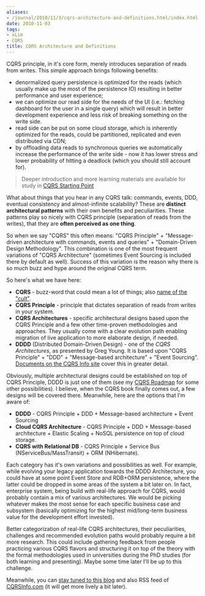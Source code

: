 ```yaml
---
aliases:
- /journal/2010/11/3/cqrs-architecture-and-definitions.html/index.html
date: 2010-11-03
tags:
- xLim
- CQRS
title: CQRS Architecture and Definitions
---
```

<p>CQRS principle, in it's core form, merely introduces separation of reads from writes. This simple approach brings following benefits:</p>

<ul>
<li>denormalized query persistence is optimized for the reads (which usually make up the most of the persistence IO) resulting in better performance and user experience;</li>
<li>we can optimize our read side for the needs of the UI (i.e.: fetching dashboard for the user in a single query) which will result in better development experience and less risk of breaking something on the write side.</li>
<li>read side can be put on some cloud storage, which is inherently optimized for the reads, could be partitioned, replicated and even distributed via CDN;</li>
<li>by offloading data reads to synchronous queries we automatically increase the performance of the write side - now it has lower stress and lower probability of hitting a deadlock (which you should still account for).</li>
</ul>

<blockquote>
  <p>Deeper introduction and more learning materials are available for study in <a href="/tags/cqrs/">CQRS Starting Point</a></p>
</blockquote>

<p>What about things that you hear in any CQRS talk: commands, events, DDD, eventual consistency and almost-infinite scalability? These are <strong>distinct architectural patterns</strong> with their own benefits and peculiarities. These patterns play so nicely with CQRS principle (separation of reads from the writes), that they are <strong>often perceived as one thing</strong>.</p>

<p>So when we say "CQRS" this often means: "CQRS Principle" + "Message-driven architecture with commands, events and queries" + "Domain-Driven Design Methodology". This combination is one of the most frequent variations of "CQRS Architecture" (sometimes Event Sourcing is included there by default as well). Success of this variation is the reason why there is so much buzz and hype around the original CQRS term.</p>

<p>So here's what we have here: </p>

<ul>
<li><strong>CQRS</strong> - buzz-word that could mean a lot of things; also <a href="http://groups.google.com/group/dddcqrs/browse_thread/thread/b263bc52d485076d" target="_blank" class="offsite-link-inline">name of the "cult"</a>.</li>
<li><strong>CQRS Principle</strong> - principle that dictates separation of reads from writes in your system.</li>
<li><strong>CQRS Architectures</strong> - specific architectural designs based upon the CQRS Principle and a few other time-proven methodologies and approaches. They usually come with a clear evolution path enabling migration of live application to more elaborate design, if needed.</li>
<li><strong>DDDD</strong> (Distributed Domain-Driven Design) - one of the <em>CQRS Architectures</em>, as presented by Greg Young. It is based upon "CQRS Principle" + "DDD" + "Message-based architecture" + "Event Sourcing". <a href="http://cqrsinfo.com/documents/" target="_blank" class="offsite-link-inline">Documents on the CQRS Info site</a> cover this in greater detail.</li>
</ul>

<p>Obviously, multiple architectural designs could be established on top of CQRS Principle, DDDD is just one of them (see my <a href="http://abdullin.com/journal/2010/10/22/top-10-reasons-to-do-cqrs-in-a-pdf.html">CQRS Roadmap</a> for some other possibilities). I believe, when the CQRS book finally comes out, a few designs will be covered there. Meanwhile, here are the options that I'm aware of:</p>

<ul>
<li><strong>DDDD</strong> - CQRS Principle + DDD + Message-based architecture + Event Sourcing</li>
<li><strong>Cloud CQRS Architecture</strong> - CQRS Principle + DDD + Message-based architecture + Elastic Scaling + NoSQL persistence on top of cloud storage. </li>
<li><strong>CQRS with Relational DB</strong> - CQRS Principle + Service Bus (NServiceBus/MassTransit) + ORM (NHibernate).</li>
</ul>

<p>Each category has it's own variations and possibilities as well. For example, while evolving your legacy application towards the DDDD Architecture, you could have at some point Event Store and RDB+ORM persistence, where the latter could be dropped in some areas of the system a bit later on. In fact, enterprise system, being build with real-life approach for CQRS, would probably contain a mix of various architectures. We would be picking whatever makes the most sense for each specific business case and subsystem (basically optimizing for the highest mid/long-term business value for the development effort invested).</p>

<p>Better categorization of real-life CQRS architectures, their peculiarities, challenges and recommended evolution paths would probably require a bit more research. This could include gathering feedback from people practicing various CQRS flavors and structuring it on top of the theory with the formal methodologies used in universities during the PhD studies (for both learning and presenting). Maybe some time later I'll be up to this challenge.</p>

<p>Meanwhile, you can <a href="/atom.xml">stay tuned to this blog</a> and also RSS feed of <a href="http://cqrsinfo.com" target="_blank" class="offsite-link-inline">CQRSInfo.com</a> (it will get more lively a bit later).</p>

